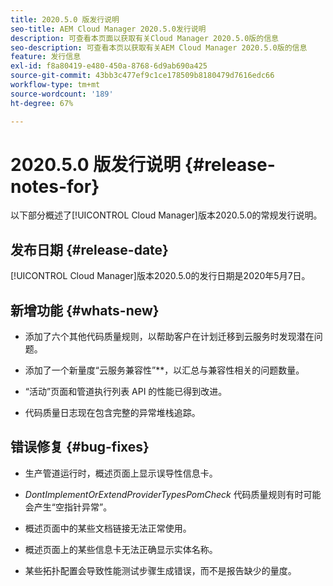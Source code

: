 ```yaml
---
title: 2020.5.0 版发行说明
seo-title: AEM Cloud Manager 2020.5.0发行说明
description: 可查看本页面以获取有关Cloud Manager 2020.5.0版的信息
seo-description: 可查看本页以获取有关AEM Cloud Manager 2020.5.0版的信息
feature: 发行信息
exl-id: f8a80419-e480-450a-8768-6d9ab690a425
source-git-commit: 43bb3c477ef9c1ce178509b8180479d7616edc66
workflow-type: tm+mt
source-wordcount: '189'
ht-degree: 67%

---
```


# 2020.5.0 版发行说明 {#release-notes-for}

以下部分概述了[!UICONTROL Cloud Manager]版本2020.5.0的常规发行说明。

## 发布日期 {#release-date}

[!UICONTROL Cloud Manager]版本2020.5.0的发行日期是2020年5月7日。

## 新增功能 {#whats-new}

* 添加了六个其他代码质量规则，以帮助客户在计划迁移到云服务时发现潜在问题。

* 添加了一个新量度“云服务兼容性”**，以汇总与兼容性相关的问题数量。

* “活动”页面和管道执行列表 API 的性能已得到改进。

* 代码质量日志现在包含完整的异常堆栈追踪。

## 错误修复 {#bug-fixes}

* 生产管道运行时，概述页面上显示误导性信息卡。

* *DontImplementOrExtendProviderTypesPomCheck* 代码质量规则有时可能会产生“空指针异常”。

* 概述页面中的某些文档链接无法正常使用。

* 概述页面上的某些信息卡无法正确显示实体名称。

* 某些拓扑配置会导致性能测试步骤生成错误，而不是报告缺少的量度。
